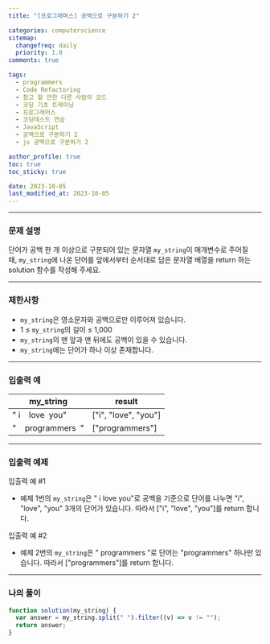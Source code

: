 ```yaml
---
title: "[프로그래머스] 공백으로 구분하기 2"

categories: computerscience
sitemap:
  changefreq: daily
  priority: 1.0
comments: true

tags:
  - programmers
  - Code Refactoring
  - 참고 할 만한 다른 사람의 코드
  - 코딩 기초 트레이닝
  - 프로그래머스
  - 코딩테스트 연습
  - JavaScript
  - 공백으로 구분하기 2
  - js 공백으로 구분하기 2

author_profile: true
toc: true
toc_sticky: true

date: 2023-10-05
last_modified_at: 2023-10-05
---
```


---

### 문제 설명

단어가 공백 한 개 이상으로 구분되어 있는 문자열 `my_string`이 매개변수로 주어질 때, `my_string`에 나온 단어를 앞에서부터 순서대로 담은 문자열 배열을 return 하는 solution 함수를 작성해 주세요.

---

### 제한사항

- `my_string`은 영소문자와 공백으로만 이루어져 있습니다.
- 1 ≤ `my_string`의 길이 ≤ 1,000
- `my_string`의 맨 앞과 맨 뒤에도 공백이 있을 수 있습니다.
- `my_string`에는 단어가 하나 이상 존재합니다.

---

### 입출력 예

| my_string           | result               |
| ------------------- | -------------------- |
| " i    love  you"   | ["i", "love", "you"] |
| "    programmers  " | ["programmers"]      |

---

### 입출력 예제

입출력 예 #1

- 예제 1번의 `my_string`은 " i love you"로 공백을 기준으로 단어를 나누면 "i", "love", "you" 3개의 단어가 있습니다. 따라서 ["i", "love", "you"]를 return 합니다.

입출력 예 #2

- 예제 2번의 `my_string`은 " programmers "로 단어는 "programmers" 하나만 있습니다. 따라서 ["programmers"]를 return 합니다.

---

### 나의 풀이

```jsx
function solution(my_string) {
  var answer = my_string.split(" ").filter((v) => v != "");
  return answer;
}
```
